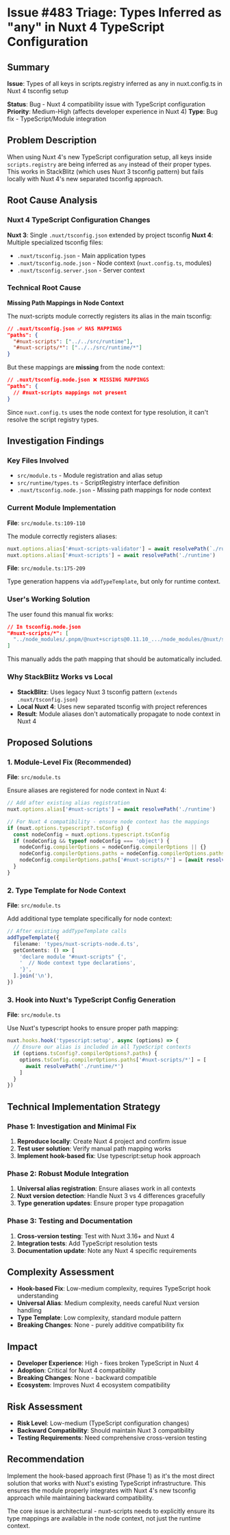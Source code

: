 # Issue #483 Triage: Types Inferred as "any" in Nuxt 4 TypeScript Configuration

## Summary
**Issue**: Types of all keys in scripts.registry inferred as any in nuxt.config.ts in Nuxt 4 tsconfig setup

**Status**: Bug - Nuxt 4 compatibility issue with TypeScript configuration
**Priority**: Medium-High (affects developer experience in Nuxt 4)
**Type**: Bug fix - TypeScript/Module integration

## Problem Description

When using Nuxt 4's new TypeScript configuration setup, all keys inside `scripts.registry` are being inferred as `any` instead of their proper types. This works in StackBlitz (which uses Nuxt 3 tsconfig pattern) but fails locally with Nuxt 4's new separated tsconfig approach.

## Root Cause Analysis

### Nuxt 4 TypeScript Configuration Changes
**Nuxt 3**: Single `.nuxt/tsconfig.json` extended by project tsconfig
**Nuxt 4**: Multiple specialized tsconfig files:
- `.nuxt/tsconfig.json` - Main application types
- `.nuxt/tsconfig.node.json` - Node context (`nuxt.config.ts`, modules)
- `.nuxt/tsconfig.server.json` - Server context

### Technical Root Cause
**Missing Path Mappings in Node Context**

The nuxt-scripts module correctly registers its alias in the main tsconfig:
```json
// .nuxt/tsconfig.json ✅ HAS MAPPINGS
"paths": {
  "#nuxt-scripts": ["../../src/runtime"],
  "#nuxt-scripts/*": ["../../src/runtime/*"]
}
```

But these mappings are **missing** from the node context:
```json
// .nuxt/tsconfig.node.json ❌ MISSING MAPPINGS
"paths": {
  // #nuxt-scripts mappings not present
}
```

Since `nuxt.config.ts` uses the node context for type resolution, it can't resolve the script registry types.

## Investigation Findings

### Key Files Involved
- `src/module.ts` - Module registration and alias setup
- `src/runtime/types.ts` - ScriptRegistry interface definition
- `.nuxt/tsconfig.node.json` - Missing path mappings for node context

### Current Module Implementation
**File**: `src/module.ts:109-110`

The module correctly registers aliases:
```typescript
nuxt.options.alias['#nuxt-scripts-validator'] = await resolvePath(`./runtime/validation/${(nuxt.options.dev || nuxt.options._prepare) ? 'valibot' : 'mock'}`)
nuxt.options.alias['#nuxt-scripts'] = await resolvePath('./runtime')
```

**File**: `src/module.ts:175-209`

Type generation happens via `addTypeTemplate`, but only for runtime context.

### User's Working Solution
The user found this manual fix works:
```json
// In tsconfig.node.json
"#nuxt-scripts/*": [
  "../node_modules/.pnpm/@nuxt+scripts@0.11.10_.../node_modules/@nuxt/scripts/dist/runtime/*"
]
```

This manually adds the path mapping that should be automatically included.

### Why StackBlitz Works vs Local
- **StackBlitz**: Uses legacy Nuxt 3 tsconfig pattern (`extends .nuxt/tsconfig.json`)
- **Local Nuxt 4**: Uses new separated tsconfig with project references
- **Result**: Module aliases don't automatically propagate to node context in Nuxt 4

## Proposed Solutions

### 1. Module-Level Fix (Recommended)
**File**: `src/module.ts`

Ensure aliases are registered for node context in Nuxt 4:
```typescript
// Add after existing alias registration
nuxt.options.alias['#nuxt-scripts'] = await resolvePath('./runtime')

// For Nuxt 4 compatibility - ensure node context has the mappings
if (nuxt.options.typescript?.tsConfig) {
  const nodeConfig = nuxt.options.typescript.tsConfig
  if (nodeConfig && typeof nodeConfig === 'object') {
    nodeConfig.compilerOptions = nodeConfig.compilerOptions || {}
    nodeConfig.compilerOptions.paths = nodeConfig.compilerOptions.paths || {}
    nodeConfig.compilerOptions.paths['#nuxt-scripts/*'] = [await resolvePath('./runtime/*')]
  }
}
```

### 2. Type Template for Node Context
**File**: `src/module.ts`

Add additional type template specifically for node context:
```typescript
// After existing addTypeTemplate calls
addTypeTemplate({
  filename: 'types/nuxt-scripts-node.d.ts',
  getContents: () => [
    'declare module "#nuxt-scripts" {',
    '  // Node context type declarations',
    '}',
  ].join('\n'),
})
```

### 3. Hook into Nuxt's TypeScript Config Generation
**File**: `src/module.ts`

Use Nuxt's typescript hooks to ensure proper path mapping:
```typescript
nuxt.hooks.hook('typescript:setup', async (options) => {
  // Ensure our alias is included in all TypeScript contexts
  if (options.tsConfig?.compilerOptions?.paths) {
    options.tsConfig.compilerOptions.paths['#nuxt-scripts/*'] = [
      await resolvePath('./runtime/*')
    ]
  }
})
```

## Technical Implementation Strategy

### Phase 1: Investigation and Minimal Fix
1. **Reproduce locally**: Create Nuxt 4 project and confirm issue
2. **Test user solution**: Verify manual path mapping works
3. **Implement hook-based fix**: Use typescript:setup hook approach

### Phase 2: Robust Module Integration
1. **Universal alias registration**: Ensure aliases work in all contexts
2. **Nuxt version detection**: Handle Nuxt 3 vs 4 differences gracefully
3. **Type generation updates**: Ensure proper type propagation

### Phase 3: Testing and Documentation
1. **Cross-version testing**: Test with Nuxt 3.16+ and Nuxt 4
2. **Integration tests**: Add TypeScript resolution tests
3. **Documentation update**: Note any Nuxt 4 specific requirements

## Complexity Assessment
- **Hook-based Fix**: Low-medium complexity, requires TypeScript hook understanding
- **Universal Alias**: Medium complexity, needs careful Nuxt version handling
- **Type Template**: Low complexity, standard module pattern
- **Breaking Changes**: None - purely additive compatibility fix

## Impact
- **Developer Experience**: High - fixes broken TypeScript in Nuxt 4
- **Adoption**: Critical for Nuxt 4 compatibility
- **Breaking Changes**: None - backward compatible
- **Ecosystem**: Improves Nuxt 4 ecosystem compatibility

## Risk Assessment
- **Risk Level**: Low-medium (TypeScript configuration changes)
- **Backward Compatibility**: Should maintain Nuxt 3 compatibility
- **Testing Requirements**: Need comprehensive cross-version testing

## Recommendation
Implement the hook-based approach first (Phase 1) as it's the most direct solution that works with Nuxt's existing TypeScript infrastructure. This ensures the module properly integrates with Nuxt 4's new tsconfig approach while maintaining backward compatibility.

The core issue is architectural - nuxt-scripts needs to explicitly ensure its type mappings are available in the node context, not just the runtime context.